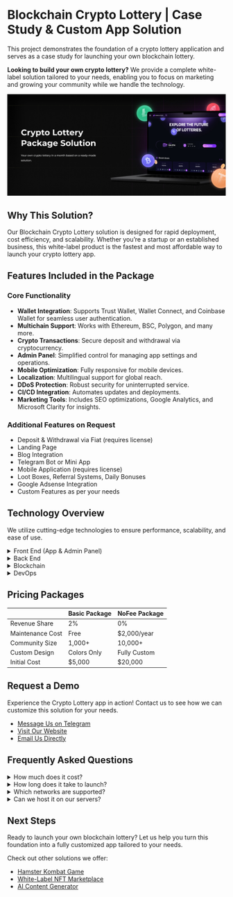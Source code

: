 # Blockchain Crypto Lottery | Case Study & Custom App Solution

This project demonstrates the foundation of a crypto lottery application and serves as a case study for launching your own blockchain lottery. 

**Looking to build your own crypto lottery?** We provide a complete white-label solution tailored to your needs, enabling you to focus on marketing and growing your community while we handle the technology.

![Crypto Lottery GitHub Image](image1.jpg "Crypto Lottery White Label | GitHub")


## Why This Solution?

Our Blockchain Crypto Lottery solution is designed for rapid deployment, cost efficiency, and scalability. Whether you’re a startup or an established business, this white-label product is the fastest and most affordable way to launch your crypto lottery app.


## Features Included in the Package

### Core Functionality

- **Wallet Integration**: Supports Trust Wallet, Wallet Connect, and Coinbase Wallet for seamless user authentication.
- **Multichain Support**: Works with Ethereum, BSC, Polygon, and many more.
- **Crypto Transactions**: Secure deposit and withdrawal via cryptocurrency.
- **Admin Panel**: Simplified control for managing app settings and operations.
- **Mobile Optimization**: Fully responsive for mobile devices.
- **Localization**: Multilingual support for global reach.
- **DDoS Protection**: Robust security for uninterrupted service.
- **CI/CD Integration**: Automates updates and deployments.
- **Marketing Tools**: Includes SEO optimizations, Google Analytics, and Microsoft Clarity for insights.

### Additional Features on Request

- Deposit & Withdrawal via Fiat (requires license)  
- Landing Page  
- Blog Integration  
- Telegram Bot or Mini App  
- Mobile Application (requires license)  
- Loot Boxes, Referral Systems, Daily Bonuses  
- Google Adsense Integration  
- Custom Features as per your needs  


## Technology Overview

We utilize cutting-edge technologies to ensure performance, scalability, and ease of use.

<details>
  <summary>Front End (App & Admin Panel)</summary>
  <ul>
      <li>Next.js</li>
      <li>React.js</li>
      <li>Redux Toolkit</li>
      <li>TypeScript</li>
      <li>Wagmi</li>
      <li>Jest (Unit Testing)</li>
  </ul>
</details>

<details>
  <summary>Back End</summary>
  <ul>
      <li>Node.js</li>
      <li>Express.js</li>
      <li>TypeScript</li>
      <li>MongoDB & Mongoose</li>
      <li>Swagger (API Documentation)</li>
      <li>Jest & Supertest (Testing)</li>
  </ul>
</details>

<details>
  <summary>Blockchain</summary>
  <ul>
      <li>Solidity (Smart Contracts for Crypto Lottery)</li>
  </ul>
</details>

<details>
  <summary>DevOps</summary>
  <ul>
      <li>Docker</li>
      <li>GitLab CI</li>
  </ul>
</details>


## Pricing Packages

|                  | Basic Package | NoFee Package | 
|------------------|---------------|---------------|
| Revenue Share    | 2%            | 0%            | 
| Maintenance Cost | Free          | $2,000/year   | 
| Community Size   | 1,000+        | 10,000+       | 
| Custom Design    | Colors Only   | Fully Custom  | 
| Initial Cost     | $5,000        | $20,000       | 


## Request a Demo

Experience the Crypto Lottery app in action! Contact us to see how we can customize this solution for your needs.  

- <a href="https://telegram.me/omisoft" target="_blank">Message Us on Telegram</a>  
- <a href="https://omisoft.net/contact-us?utm_campaign=web3-crypto-lottery&utm_medium=social&utm_source=github" target="_blank">Visit Our Website</a>  
- [Email Us Directly](mailto:hi@omisoft.net)  


## Frequently Asked Questions

<details>
  <summary>How much does it cost?</summary>
  <p>We offer three pricing options:</p> 
  <ul>
      <li>**Basic Package**: $5,000 + 2% of revenue with free maintenance.</li>
      <li>**NoFee Package**: $20,000 + $2,000/year for maintenance.</li>
      <li>**Special Offer**: $0 upfront if you have a large community and are open to a revenue-sharing partnership.</li>
  </ul>
</details>

<details>
  <summary>How long does it take to launch?</summary>
  <p>With our white-label solution, deployment takes less than a month—3-4 times faster than custom development.</p>
</details>

<details>
  <summary>Which networks are supported?</summary>
  <p>Our solution supports Ethereum, Arbitrum, Optimism, Polygon, BSC, Avalanche, and others. TON support can be added on request.</p>
</details>

<details>
  <summary>Can we host it on our servers?</summary>
  <p>Yes, we can configure CI/CD pipelines for seamless updates on your infrastructure.</p>
</details>


## Next Steps

Ready to launch your own blockchain lottery? Let us help you turn this foundation into a fully customized app tailored to your needs.  

Check out other solutions we offer:  

- [Hamster Kombat Game](https://omisoft.net/demo/hamster-kombat-clone-script)  
- [White-Label NFT Marketplace](https://omisoft.net/demo/whitelabel-nft-marketplace-development)  
- [AI Content Generator](https://omisoft.net/demo/ai-content-generation)  
